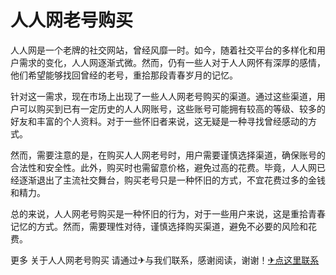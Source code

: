 # 人人网老号购买

人人网是一个老牌的社交网站，曾经风靡一时。如今，随着社交平台的多样化和用户需求的变化，人人网逐渐式微。然而，仍有一些人对于人人网怀有深厚的感情，他们希望能够找回曾经的老号，重拾那段青春岁月的记忆。

针对这一需求，现在市场上出现了一些人人网老号购买的渠道。通过这些渠道，用户可以购买到已有一定历史的人人网账号，这些账号可能拥有较高的等级、较多的好友和丰富的个人资料。对于一些怀旧者来说，这无疑是一种寻找曾经感动的方式。

然而，需要注意的是，在购买人人网老号时，用户需要谨慎选择渠道，确保账号的合法性和安全性。此外，购买时也需留意价格，避免过高的花费。毕竟，人人网已经逐渐退出了主流社交舞台，购买老号只是一种怀旧的方式，不宜花费过多的金钱和精力。

总的来说，人人网老号购买是一种怀旧的行为，对于一些用户来说，这是重拾青春记忆的方式。然而，需要理性对待，谨慎选择购买渠道，避免不必要的风险和花费。

更多 关于人人网老号购买 请通过✈与我们联系，感谢阅读，谢谢！[✈点这里联系](https://lm.k02.cc)